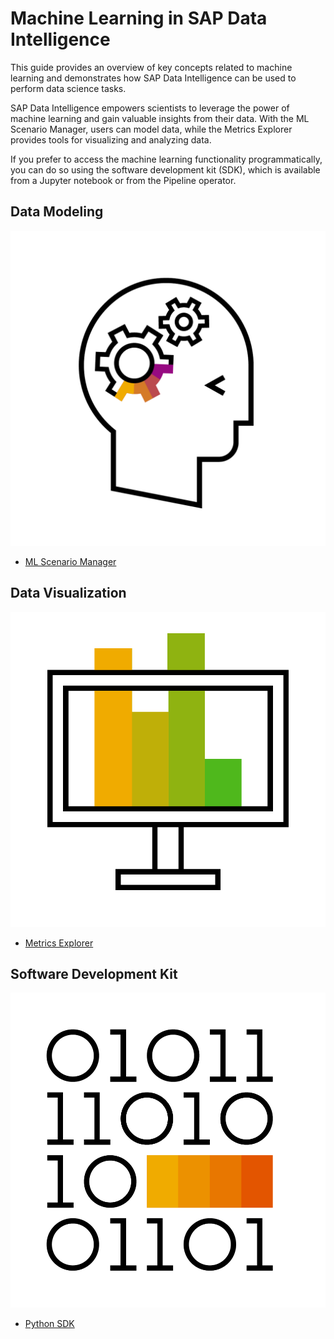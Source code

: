 <!-- loioc6ee16d6ee8a4648b07e329803bc7c59 -->

# Machine Learning in SAP Data Intelligence

This guide provides an overview of key concepts related to machine learning and demonstrates how SAP Data Intelligence can be used to perform data science tasks.

SAP Data Intelligence empowers scientists to leverage the power of machine learning and gain valuable insights from their data. With the ML Scenario Manager, users can model data, while the Metrics Explorer provides tools for visualizing and analyzing data.

If you prefer to access the machine learning functionality programmatically, you can do so using the software development kit \(SDK\), which is available from a Jupyter notebook or from the Pipeline operator.



<a name="loioc6ee16d6ee8a4648b07e329803bc7c59__section_data_modeling"/>

## Data Modeling

![](images/Head_Gear_Wheels_Purple_5f5f9f3.png)

-   [ML Scenario Manager](ml-scenario-manager/ml-scenario-manager-dbd9e07.md)



<a name="loioc6ee16d6ee8a4648b07e329803bc7c59__section_data_visualization"/>

## Data Visualization

![](images/Pictogram_Bar_Chart_on_Monitor_Green_870c82f.png)

-   [Metrics Explorer](ml-scenario-manager/metrics-explorer-71e42ac.md)



<a name="loioc6ee16d6ee8a4648b07e329803bc7c59__section_sdk"/>

## Software Development Kit

![](images/Pictogram_Binary_Code_Orange_ecf192b.png)

-   [Python SDK](python-sdk-12f7aba.md)

